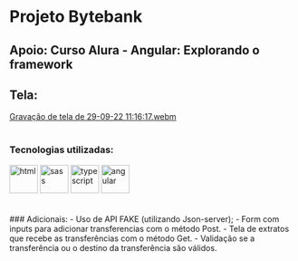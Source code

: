 # Projeto Bytebank
## Apoio: Curso Alura - Angular: Explorando o framework
## Tela:
[Gravação de tela de 29-09-22 11:16:17.webm](https://user-images.githubusercontent.com/84424883/193056292-058fefbe-6395-43ea-9c9c-6bca91773fc5.webm)
<br/><br/>
### Tecnologias utilizadas:
<div style="display=inline-block">
         <img src="https://cdn.iconscout.com/icon/free/png-64/html5-2038876-1720089.png" alt="html"width="50px" height="50px" >
  <img src="https://cdn.iconscout.com/icon/free/png-64/sass-2752078-2284895.png" alt="sass" width:"50px" height="50px"/>
  <img src="https://cdn.iconscout.com/icon/free/png-64/typescript-1174965.png" alt="typescript" width="50px" height="50px" > 
  <img src="https://cdn.iconscout.com/icon/free/png-64/angular-3-226070.png" alt="angular" width="50px" height="50px" > 
 </div>
 <br/> <br/>
 ### Adicionais:
 - Uso de API FAKE (utilizando Json-server);
 - Form com inputs para adicionar transferencias com o método Post.
 - Tela de extratos que recebe as transferências com o método Get.
 - Validação se a transferência ou o destino da transferência são válidos.
